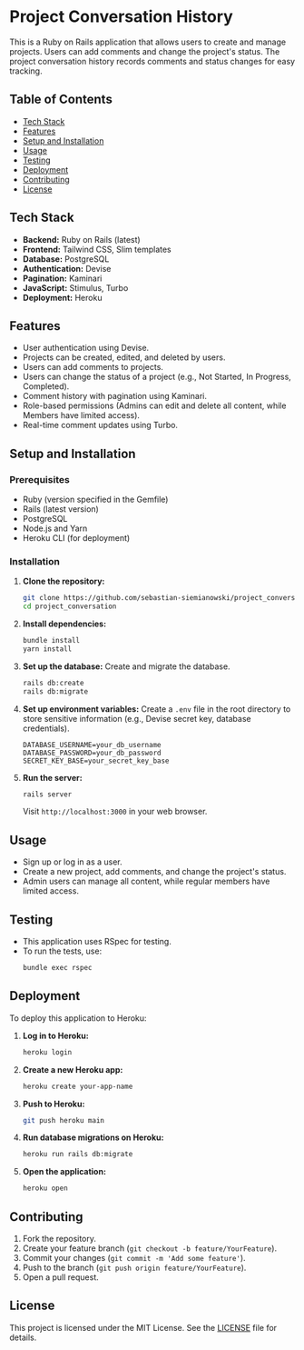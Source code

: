 # Project Conversation History

This is a Ruby on Rails application that allows users to create and manage projects. Users can add comments and change the project's status. The project conversation history records comments and status changes for easy tracking.

## Table of Contents
- [Tech Stack](#tech-stack)
- [Features](#features)
- [Setup and Installation](#setup-and-installation)
- [Usage](#usage)
- [Testing](#testing)
- [Deployment](#deployment)
- [Contributing](#contributing)
- [License](#license)

## Tech Stack
- **Backend:** Ruby on Rails (latest)
- **Frontend:** Tailwind CSS, Slim templates
- **Database:** PostgreSQL
- **Authentication:** Devise
- **Pagination:** Kaminari
- **JavaScript:** Stimulus, Turbo
- **Deployment:** Heroku

## Features
- User authentication using Devise.
- Projects can be created, edited, and deleted by users.
- Users can add comments to projects.
- Users can change the status of a project (e.g., Not Started, In Progress, Completed).
- Comment history with pagination using Kaminari.
- Role-based permissions (Admins can edit and delete all content, while Members have limited access).
- Real-time comment updates using Turbo.

## Setup and Installation

### Prerequisites
- Ruby (version specified in the Gemfile)
- Rails (latest version)
- PostgreSQL
- Node.js and Yarn
- Heroku CLI (for deployment)

### Installation
1. **Clone the repository:**
    ```bash
    git clone https://github.com/sebastian-siemianowski/project_conversation.git
    cd project_conversation
    ```

2. **Install dependencies:**
    ```bash
    bundle install
    yarn install
    ```

3. **Set up the database:**
   Create and migrate the database.
    ```bash
    rails db:create
    rails db:migrate
    ```

4. **Set up environment variables:**
   Create a `.env` file in the root directory to store sensitive information (e.g., Devise secret key, database credentials).
    ```dotenv
    DATABASE_USERNAME=your_db_username
    DATABASE_PASSWORD=your_db_password
    SECRET_KEY_BASE=your_secret_key_base
    ```

5. **Run the server:**
    ```bash
    rails server
    ```
   Visit `http://localhost:3000` in your web browser.

## Usage
- Sign up or log in as a user.
- Create a new project, add comments, and change the project's status.
- Admin users can manage all content, while regular members have limited access.

## Testing
- This application uses RSpec for testing.
- To run the tests, use:
    ```bash
    bundle exec rspec
    ```

## Deployment
To deploy this application to Heroku:

1. **Log in to Heroku:**
    ```bash
    heroku login
    ```

2. **Create a new Heroku app:**
    ```bash
    heroku create your-app-name
    ```

3. **Push to Heroku:**
    ```bash
    git push heroku main
    ```

4. **Run database migrations on Heroku:**
    ```bash
    heroku run rails db:migrate
    ```

5. **Open the application:**
    ```bash
    heroku open
    ```

## Contributing
1. Fork the repository.
2. Create your feature branch (`git checkout -b feature/YourFeature`).
3. Commit your changes (`git commit -m 'Add some feature'`).
4. Push to the branch (`git push origin feature/YourFeature`).
5. Open a pull request.

## License
This project is licensed under the MIT License. See the [LICENSE](LICENSE) file for details.
